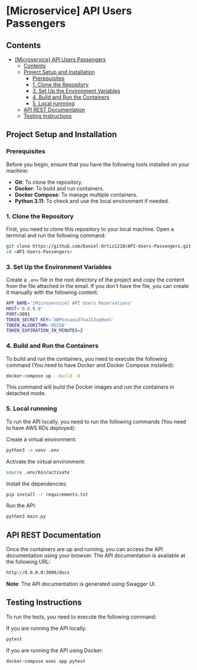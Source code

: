 # [Microservice] API Users Passengers

## Contents

- [\[Microservice\] API Users Passengers](#microservice-api-users-passengers)
  - [Contents](#contents)
  - [Project Setup and Installation](#project-setup-and-installation)
    - [Prerequisites](#prerequisites)
    - [1. Clone the Repository](#1-clone-the-repository)
    - [3. Set Up the Environment Variables](#3-set-up-the-environment-variables)
    - [4. Build and Run the Containers](#4-build-and-run-the-containers)
    - [5. Local runnning](#5-local-runnning)
  - [API REST Documentation](#api-rest-documentation)
  - [Testing Instructions](#testing-instructions)

## Project Setup and Installation

### Prerequisites

Before you begin, ensure that you have the following tools installed on your machine:

- **Git**: To clone the repository.
- **Docker**: To build and run containers.
- **Docker Compose**: To manage multiple containers.
- **Python 3.11**: To check and use the local environment if needed.

### 1. Clone the Repository

First, you need to clone this repository to your local machine. Open a terminal and run the following command:

```bash
git clone https://github.com/Daniel-Ortiz1210/API-Users-Passengers.git
cd <API-Users-Passengers>
```

### 3. Set Up the Environment Variables

Create a `.env` file in the root directory of the project and copy the content from the file attached in the email.
If you don't have the file, you can create it manually with the following content:

```bash
APP_NAME='[Microservice] API Users Reservations'
HOST='0.0.0.0'
PORT=3001
TOKEN_SECRET_KEY='XWPxvcaou37va213cp0xml'
TOKEN_ALGORITHM='HS256'
TOKEN_EXPIRATION_IN_MINUTES=2
```

### 4. Build and Run the Containers

To build and run the containers, you need to execute the following command (You need to have Docker and Docker Compose installed):

```bash
docker-compose up --build -d
```

This command will build the Docker images and run the containers in detached mode.

### 5. Local runnning

To run the API locally, you need to run the following commands (You need to have AWS RDs deployed):

Create a virtual environment:

```bash
python3 -m venv .env
```

Activate the virtual environment:

```bash
source .env/bin/activate
```

Install the dependencies:

```bash
pip install -r requirements.txt
```

Run the API:

```bash
python3 main.py
```

## API REST Documentation

Once the containers are up and running, you can access the API documentation using your browser.
The API documentation is available at the following URL:

```bash
http://0.0.0.0:3000/docs
```

**Note**: The API documentation is generated using Swagger UI.

## Testing Instructions

To run the tests, you need to execute the following command:

If you are running the API locally:

```bash
pytest
```

If you are running the API using Docker:

```bash
docker-compose exec app pytest
```